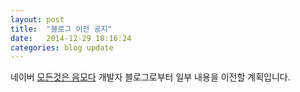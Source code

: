 ```yaml
---
layout: post
title:  "블로그 이전 공지"
date:   2014-12-29 18:16:24
categories: blog update
---
```

네이버 [모든것은 음모다][naver-blog] 개발자 블로그로부터 일부 내용을 이전할 계획입니다.

[naver-blog]: http://blog.naver.com/pluulove84
